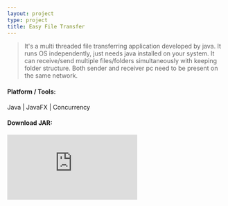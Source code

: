 ```yaml
---
layout: project
type: project
title: Easy File Transfer
---
```


>It's a multi threaded file transferring application developed by java. It runs OS independently, just needs java installed on your system. It can receive/send multiple files/folders simultaneously with keeping folder structure. Both sender and receiver pc need to be present on the same network.

<h4 id="unorderedlist">Platform / Tools:</h4>
Java | JavaFX | Concurrency

<div class="blog-title">
<h4><b>Download JAR:</b> <a href="{{ site.baseurl }}/static/file/EasyFileTransferFX.jar"><i class="fa fa-cloud-download fa-lg"></i></a>
</h4>
</div>

<div class="embed-responsive embed-responsive-16by9">
<iframe class="embed-responsive-item" src="https://www.youtube.com/embed/DoB6Ibwqb7w" frameborder="0" allow="accelerometer; autoplay; encrypted-media; gyroscope; picture-in-picture" allowfullscreen></iframe>
</div>
